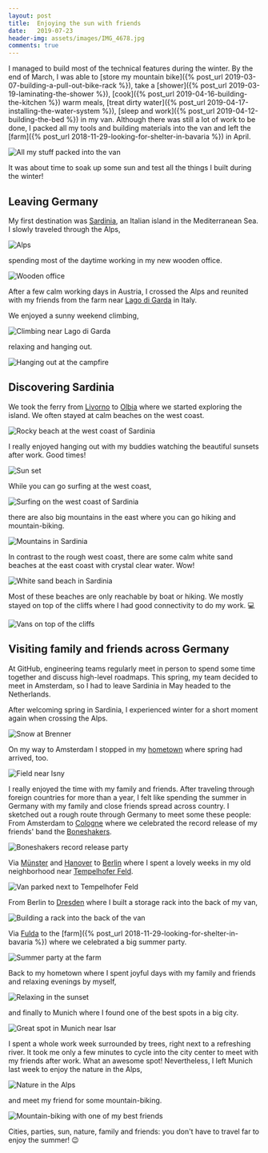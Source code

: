```yaml
---
layout: post
title:  Enjoying the sun with friends
date:   2019-07-23
header-img: assets/images/IMG_4678.jpg
comments: true
---
```


I managed to build most of the technical features during the winter. By the end of March, I was able to [store my mountain bike]({% post_url 2019-03-07-building-a-pull-out-bike-rack %}), take a [shower]({% post_url 2019-03-19-laminating-the-shower %}), [cook]({% post_url 2019-04-16-building-the-kitchen %}) warm meals, [treat dirty water]({% post_url 2019-04-17-installing-the-water-system %}), [sleep and work]({% post_url 2019-04-12-building-the-bed %}) in my van. Although there was still a lot of work to be done, I packed all my tools and building materials into the van and left the [farm]({% post_url 2018-11-29-looking-for-shelter-in-bavaria %}) in April.

![All my stuff packed into the van](/assets/images/IMG_4542.jpg)

It was about time to soak up some sun and test all the things I built during the winter!

## Leaving Germany

My first destination was [Sardinia](https://www.google.com/maps/place/Sardinia/), an Italian island in the Mediterranean Sea. I slowly traveled through the Alps,

![Alps](/assets/images/IMG_4554.jpg)

spending most of the daytime working in my new wooden office.

![Wooden office](/assets/images/IMG_4568.jpg)

After a few calm working days in Austria, I crossed the Alps and reunited with my friends from the farm near [Lago di Garda](https://www.google.com/maps/place/Lake+Garda/) in Italy.

We enjoyed a sunny weekend climbing,

![Climbing near Lago di Garda](/assets/images/IMG_4621.jpg)

relaxing and hanging out.

![Hanging out at the campfire](/assets/images/IMG_4619.jpg)

## Discovering Sardinia

We took the ferry from [Livorno](https://www.google.com/maps/place/Livorno,+Province+of+Livorno,+Italy/) to [Olbia](https://www.google.com/maps/place/07026+Olbia,+Province+of+Olbia-Tempio,+Italy/) where we started exploring the island. We often stayed at calm beaches on the west coast.

![Rocky beach at the west coast of Sardinia](/assets/images/IMG_4678.jpg)

I really enjoyed hanging out with my buddies watching the beautiful sunsets after work. Good times!

![Sun set](/assets/images/IMG_4904.jpg)

While you can go surfing at the west coast,

![Surfing on the west coast of Sardinia](/assets/images/IMG_4863.jpg)

there are also big mountains in the east where you can go hiking and mountain-biking.

![Mountains in Sardinia](/assets/images/IMG_4814.jpg)

In contrast to the rough west coast, there are some calm white sand beaches at the east coast with crystal clear water. Wow!

![White sand beach in Sardinia](/assets/images/IMG_4709.jpg)

Most of these beaches are only reachable by boat or hiking. We mostly stayed on top of the cliffs where I had good connectivity to do my work. :computer:

![Vans on top of the cliffs](/assets/images/IMG_4827.jpg)

## Visiting family and friends across Germany

At GitHub, engineering teams regularly meet in person to spend some time together and discuss high-level roadmaps. This spring, my team decided to meet in Amsterdam, so I had to leave Sardinia in May headed to the Netherlands.

After welcoming spring in Sardinia, I experienced winter for a short moment again when crossing the Alps.

![Snow at Brenner](/assets/images/IMG_4941.jpg)

On my way to Amsterdam I stopped in my [hometown](https://www.google.com/maps/place/88316+Isny+im+Allgäu) where spring had arrived, too.

![Field near Isny](/assets/images/IMG_4977.jpg)

I really enjoyed the time with my family and friends. After traveling through foreign countries for more than a year, I felt like spending the summer in Germany with my family and close friends spread across country. I sketched out a rough route through Germany to meet some these people: From Amsterdam to [Cologne](https://www.google.com/maps/place/Cologne/) where we celebrated the record release of my friends' band the [Boneshakers](https://www.facebook.com/theboneshakersofficial/).

![Boneshakers record release party](/assets/images/IMG_5103.jpg)

Via [Münster](https://www.google.com/maps/place/Münster/) and [Hanover](https://www.google.com/maps/place/Hanover/) to [Berlin](https://www.google.com/maps/place/Berlin/) where I spent a lovely weeks in my old neighborhood near [Tempelhofer Feld](https://www.google.com/maps/place/Tempelhofer+Feld/).

![Van parked next to Tempelhofer Feld](/assets/images/IMG_5052.jpg)

From Berlin to [Dresden](https://www.google.com/maps/place/Dresden/) where I built a storage rack into the back of my van,

![Building a rack into the back of the van](/assets/images/IMG_5187.jpg)

Via [Fulda](https://www.google.com/maps/place/Fulda/) to the [farm]({% post_url 2018-11-29-looking-for-shelter-in-bavaria %}) where we celebrated a big summer party.

![Summer party at the farm](/assets/images/IMG_5290.jpg)

Back to my hometown where I spent joyful days with my family and friends and relaxing evenings by myself,

![Relaxing in the sunset](/assets/images/IMG_5381.jpg)

and finally to Munich where I found one of the best spots in a big city.

![Great spot in Munich near Isar](/assets/images/IMG_5451.jpg)

I spent a whole work week surrounded by trees, right next to a refreshing river. It took me only a few minutes to cycle into the city center to meet with my friends after work. What an awesome spot! Nevertheless, I left Munich last week to enjoy the nature in the Alps,

![Nature in the Alps](/assets/images/IMG_5475.jpg)

and meet my friend for some mountain-biking.

![Mountain-biking with one of my best friends](/assets/images/IMG_5473.jpg)

Cities, parties, sun, nature, family and friends: you don't have to travel far to enjoy the summer! :wink:
